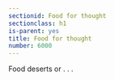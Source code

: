 ```yaml
---
sectionid: Food for thought
sectionclass: h1
is-parent: yes
title: Food for thought
number: 6000
---
```


Food deserts or . . . 
